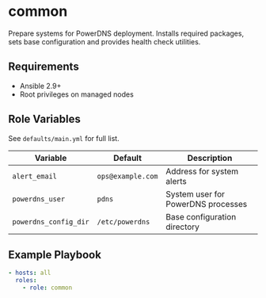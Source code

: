 # common

Prepare systems for PowerDNS deployment. Installs required packages, sets base configuration and provides health check utilities.

## Requirements
- Ansible 2.9+
- Root privileges on managed nodes

## Role Variables
See `defaults/main.yml` for full list.

| Variable | Default | Description |
|----------|---------|-------------|
| `alert_email` | `ops@example.com` | Address for system alerts |
| `powerdns_user` | `pdns` | System user for PowerDNS processes |
| `powerdns_config_dir` | `/etc/powerdns` | Base configuration directory |

## Example Playbook
```yaml
- hosts: all
  roles:
    - role: common
```
